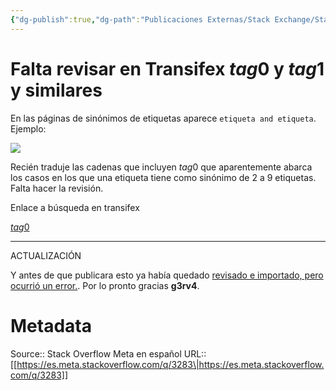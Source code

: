 ```yaml
---
{"dg-publish":true,"dg-path":"Publicaciones Externas/Stack Exchange/Stack Overflow en español/Stack Overflow en español Meta/es.meta.stackoverflow.com-3283.md","permalink":"/publicaciones-externas/stack-exchange/stack-overflow-en-espanol/stack-overflow-en-espanol-meta/es-meta-stackoverflow-com-3283/","title":"Falta revisar en Transifex $tag0$ y $tag1$ y similares","hide":true,"noteIcon":"\"0\"","created":"2024-04-03T12:49:10.374-06:00","updated":"2024-04-05T16:44:02.680-06:00"}
---
```


# Falta revisar en Transifex $tag0$ y $tag1$ y similares

En las páginas de sinónimos de etiquetas aparece `etiqueta and etiqueta`. Ejemplo:

[![][1]][1]

Recién traduje las cadenas que incluyen $tag0$ que aparentemente abarca los casos en los que una etiqueta tiene como sinónimo de 2 a 9 etiquetas. Falta hacer la revisión.

Enlace a búsqueda en transifex

[$tag0$](https://www.transifex.com/stack-exchange/stack-overflow-es/translate/#es/english/136222153?q=%24tag0%24)

<hr>

ACTUALIZACIÓN

Y antes de que publicara esto ya había quedado [revisado e importado, pero ocurrió un error.][2]. Por lo pronto gracias **g3rv4**.




  [1]: https://i.stack.imgur.com/cj0ZT.png
  [2]: https://chat.stackexchange.com/transcript/message/43407635#43407635

# Metadata
Source:: Stack Overflow Meta en español
URL:: [[https://es.meta.stackoverflow.com/q/3283\|https://es.meta.stackoverflow.com/q/3283]]

